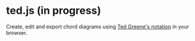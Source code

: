 # ted.js (in progress)

Create, edit and export chord diagrams using [Ted Greene's notation][1] in your
browser.

[1]:
http://www.tedgreene.com/images/lessons/students/PaulVachon/HowToReadTedGreeneChordDiagrams.pdf
